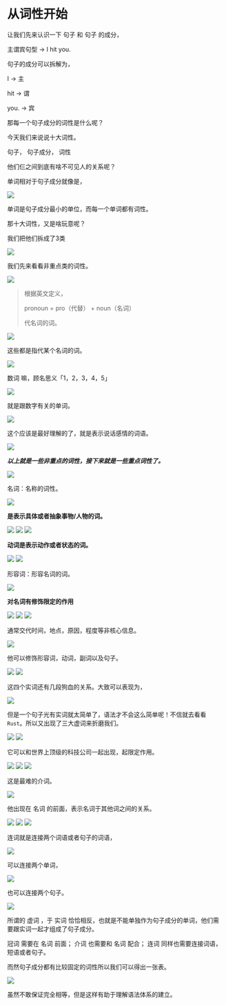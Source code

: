 # 从词性开始

让我们先来认识一下 句子 和 句子 的成分，

主谓宾句型 -> I hit you.

句子的成分可以拆解为，

I -> 主

hit -> 谓

you. -> 宾

那每一个句子成分的词性是什么呢？

今天我们来说说十大词性。

句子， 句子成分， 词性

他们仨之间到底有啥不可见人的关系呢？

单词相对于句子成分就像是，

<img src="/grammar/1.png">

单词是句子成分最小的单位，而每一个单词都有词性。

那十大词性，又是啥玩意呢？

我们把他们拆成了3类

<img src="/grammar/2.png">

我们先来看看非重点类的词性。

<img src="/grammar/3.png">

>根据英文定义，
>
> pronoun = pro（代替） + noun（名词）
>
> 代名词的词。

<img src="/grammar/4.png">

这些都是指代某个名词的词。

<img src="/grammar/5.png">

数词 嘛，顾名思义「1，2，3，4，5」

<img src="/grammar/6.png">

就是跟数字有关的单词。

<img src="/grammar/7.png">

这个应该是最好理解的了，就是表示说话感情的词语。

<img src="/grammar/8.png">

***以上就是一些非重点的词性，接下来就是一些重点词性了。***

<img src="/grammar/9.png">

名词：名称的词性。

<img src="/grammar/10.png">

**是表示具体或者抽象事物/人物的词。**

<img src="/grammar/11.png">

<img src="/grammar/12.png">

<img src="/grammar/13.png">

**动词是表示动作或者状态的词。**

<img src="/grammar/14.png">

<img src="/grammar/15.png">

形容词：形容名词的词。

<img src="/grammar/16.png">

**对名词有修饰限定的作用**

<img src="/grammar/17.png">

<img src="/grammar/18.png">

<img src="/grammar/19.png">

通常交代时间，地点，原因，程度等非核心信息。

<img src="/grammar/20.png">

他可以修饰形容词，动词，副词以及句子。

<img src="/grammar/21.png">

<img src="/grammar/22.png">

这四个实词还有几段狗血的关系。大致可以表现为，

<img src="/grammar/23.png">

但是一个句子光有实词就太简单了，语法才不会这么简单呢！不信就去看看`Rust`。所以又出现了三大虚词来折磨我们。

<img src="/grammar/24.png">

<img src="/grammar/25.png">

它可以和世界上顶级的科技公司一起出现，起限定作用。

<img src="/grammar/26.png">

<img src="/grammar/27.png">

<img src="/grammar/28.png">

这是最难的介词。

<img src="/grammar/29.png">

他出现在 名词 的前面，表示名词于其他词之间的关系。

<img src="/grammar/30.png">

<img src="/grammar/31.png">

<img src="/grammar/32.png">

连词就是连接两个词语或者句子的词语，

<img src="/grammar/33.png">

可以连接两个单词，

<img src="/grammar/34.png">

也可以连接两个句子。

<img src="/grammar/35.png">

所谓的 虚词 ，于 实词 恰恰相反，也就是不能单独作为句子成分的单词，他们需要跟实词一起才组成了句子成分。

冠词 需要在 名词 前面；
介词 也需要和 名词 配合；
连词 同样也需要连接词语，短语或者句子。

而然句子成分都有比较固定的词性所以我们可以得出一张表。

<img src="/grammar/36.png">

虽然不敢保证完全相等，但是这样有助于理解语法体系的建立。

